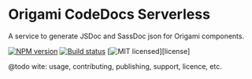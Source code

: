 
Origami CodeDocs Serverless
===============

A service to generate JSDoc and SassDoc json for Origami components.

[![NPM version](https://img.shields.io/npm/v/@financial-times/origami-codedocs-serverless.svg)](https://www.npmjs.com/package/@financial-times/origami-codedocs-serverless)
[![Build status](https://img.shields.io/circleci/project/Financial-Times/origami-codedocs-serverless.svg)](https://circleci.com/gh/Financial-Times/origami-codedocs-serverless)
[![MIT licensed](https://img.shields.io/badge/license-MIT-blue.svg)][license]

@todo wite: usage, contributing, publishing, support, licence, etc.
